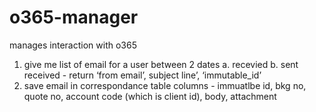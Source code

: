 # o365-manager
manages interaction with o365

1. give me list of email for a user between 2 dates
a. recevied b. sent
received - return ‘from email’, subject line’, ‘immutable_id’
2. save email in correspondance table
columns - immuatlbe id, bkg no, quote no, account code (which is client id), body, attachment




